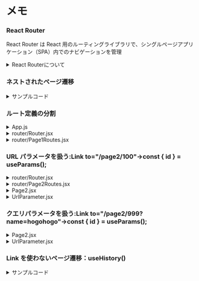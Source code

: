 # メモ

### React Router

React Router は React 用のルーティングライブラリで、シングルページアプリケーション（SPA）内でのナビゲーションを管理

<details><summary>React Routerについて</summary>

### 特徴

1. **デクララティブなルーティング**: React Router はコンポーネントを使ってルートを定義するため、React のデクララティブなコーディングスタイルと一貫している。
2. **動的ルーティング**: ページ遷移時にルーティングを動的に生成できます。コード分割や遅延ローディングもサポート。
3. **ネストされたルート**: ルート内に子ルートを定義して、より複雑な UI 構造を作成することができる。
4. **フックの提供**: `useParams`、`useLocation`などのカスタムフックを提供しており、ルートに関連する情報へのアクセスを容易にする。

### メリット

1. **簡単なインテグレーション**: React との統合が容易で、他の React ライブラリともよく連携しやすい。
2. **開発効率**: ルーティングの宣言的な定義は、開発者にとって直感的で理解しやすく、開発の効率を向上させる。
3. **コード分割と遅延ロードのサポート**: 必要な部分だけをロードして表示できるため、パフォーマンスの最適化が可能。
4. **強力なコミュニティサポート**: 広く使用されているライブラリなので、豊富なドキュメント、チュートリアル、コミュニティサポートがあり。

### デメリット

1. **学習曲線**: 初めての利用者にとっては、React Router の概念と API を学ぶ必要があり。
2. **オーバーヘッド**: 小規模なプロジェクトに対しては、機能が豊富すぎる場合があり、必要以上に複雑になる可能性があり。
3. **バージョン間の変更**: 過去に React Router のメジャーバージョンアップ時に大きな変更があったことから、アップグレードする際に注意が必要。5 系と６系など。

### まとめ

React Router は、シングルページアプリケーションのルーティングを容易に扱うことができる強力なツール。そのデクララティブな設計と強力な機能セットは、多くの React 開発者にとって魅力的ですが、プロジェクトの規模と要件に合わせて適切に使用する必要があります。

</details>

### ネストされたページ遷移

<details><summary>サンプルコード</summary>

```js
<Route
  path="/page1"
  render={({ match: { url } }) => (
    <Switch>
      {/* {console.log(url)} */}
      <Route exact path={url}>
        <Page1 />
      </Route>
      <Route path={`${url}detailA`}>
        <Page1DetailA />
      </Route>
      <Route path={`${url}detailB`}>
        <Page1DetailB />
      </Route>
    </Switch>
  )}
/>
```

</details>

### ルート定義の分割

<details><summary>App.js</summary>

```js
import { BrowserRouter, Link } from "react-router-dom";

import Router from "./router/Router";
import "./App.css";

function App() {
  return (
    <BrowserRouter>
      <div className="App">
        <Link to="/">Home</Link>
        <br />
        <Link to="/page1">Page1</Link>
        <br />
        <Link to="/page2">Page2</Link>
        <br />
      </div>
      <Router />
    </BrowserRouter>
  );
}

export default App;
```

</details>

<details><summary>router/Router.jsx</summary>

```js
import { Switch, Route } from "react-router-dom";
import Home from "../Home";
import Page2 from "../Page2";
import { Page1Routes } from "./Page1Routes";

const Router = () => {
  return (
    <Switch>
      <Route exact path="/">
        <Home />
      </Route>
      <Route
        path="/page1"
        render={({ match: { url } }) => (
          <Switch>
            {Page1Routes.map((route) => (
              <Route
                key={route.path}
                exact={route.exact}
                path={`${url}${route.path}`}
              >
                {route.children}
              </Route>
            ))}
          </Switch>
        )}
      />
      <Route path="/page2">
        <Page2 />
      </Route>
    </Switch>
  );
};

export default Router;
```

</details>

<details><summary>router/Page1Routes.jsx</summary>

````js
import Page1 from "../Page1";
import Page1DetailA from "../Page1DetailA";
import Page1DetailB from "../Page1DetailB";

export const Page1Routes = [
  {
    path: "/",
    exact: true,
    children: <Page1 />,
  },
  {
    path: "/detailA",
    exact: false,
    children: <Page1DetailA />,
  },
  {
    path: "/detailB",
    exact: false,
    children: <Page1DetailB />,
  },
];```

````

</details>

### URL パラメータを扱う:Link to="/page2/100"→const { id } = useParams();

<details><summary>router/Router.jsx</summary>

```js
import { Switch, Route } from "react-router-dom";
import Home from "../Home";
import { Page1Routes } from "./Page1Routes";
import { Page2Routes } from "./Page2Routes";

const Router = () => {
  return (
    <Switch>
      <Route exact path="/">
        <Home />
      </Route>
      <Route
        path="/page1"
        render={({ match: { url } }) => (
          <Switch>
            {Page1Routes.map((route) => (
              <Route
                key={route.path}
                exact={route.exact}
                path={`${url}${route.path}`}
              >
                {route.children}
              </Route>
            ))}
          </Switch>
        )}
      />
      <Route
        path="/page2"
        render={({ match: { url } }) => (
          <Switch>
            {Page2Routes.map((route) => (
              <Route
                key={route.path}
                exact={route.exact}
                path={`${url}${route.path}`}
              >
                {route.children}
              </Route>
            ))}
          </Switch>
        )}
      />
    </Switch>
  );
};

export default Router;
```

</details>

<details><summary>router/Page2Routes.jsx</summary>

```js
import Page2 from "../Page2";
import UrlParameter from "../UrlParameter";

export const Page2Routes = [
  {
    path: "/",
    exact: true,
    children: <Page2 />,
  },
  {
    path: "/:id",
    exact: false,
    children: <UrlParameter />,
  },
];
```

</details>

<details><summary>Page2.jsx</summary>

```js
import { Link } from "react-router-dom/cjs/react-router-dom.min";

const Page2 = () => {
  return (
    <div>
      <h1>Page2ページです。</h1>
      <Link to="/page2/100">URL Parameter</Link>
    </div>
  );
};

export default Page2;
```

</details>

<details><summary>UrlParameter.jsx</summary>

```js
import { useParams } from "react-router-dom/cjs/react-router-dom.min";

const UrlParameter = () => {
  const { id } = useParams();

  return (
    <div>
      <h1>UrlParameterページです。</h1>
      <p>パラメーターは{id}です</p>
    </div>
  );
};

export default UrlParameter;
```

</details>

### クエリパラメータを扱う:Link to="/page2/999?name=hogohogo"→const { id } = useParams();

<details><summary>Page2.jsx</summary>

```js
import { Link } from "react-router-dom/cjs/react-router-dom.min";

const Page2 = () => {
  return (
    <div>
      <h1>Page2ページです。</h1>
      <Link to="/page2/100">URL Parameter</Link>
      <br />
      <Link to="/page2/999?name=hogohogo">クエリ Parameter</Link>
    </div>
  );
};

export default Page2;
```

</details>

<details><summary>UrlParameter.jsx</summary>

```js
import {
  useLocation,
  useParams,
} from "react-router-dom/cjs/react-router-dom.min";

const UrlParameter = () => {
  const { id } = useParams();
  const { search } = useLocation();
  const query = new URLSearchParams(search);
  console.log(query);
  // console.log(query.get("name"));

  return (
    <div>
      <h1>UrlParameterページです。</h1>
      <p>パラメーターは{id}です</p>
      <p>パラメーターは{query.get("name")}です</p>
    </div>
  );
};

export default UrlParameter;
```

</details>

### Link を使わないページ遷移：useHistory()

<details><summary>サンプルコード</summary>

```js
import { useHistory } from "react-router-dom/cjs/react-router-dom";

const Page1DetailA = () => {
  const history = useHistory();

  const onClickBack = () => {
    history.goBack();
  };

  return (
    <div>
      <h1>Page1DetailA</h1>
      <button onClick={onClickBack}>戻る</button>
    </div>
  );
};
```

</details>
